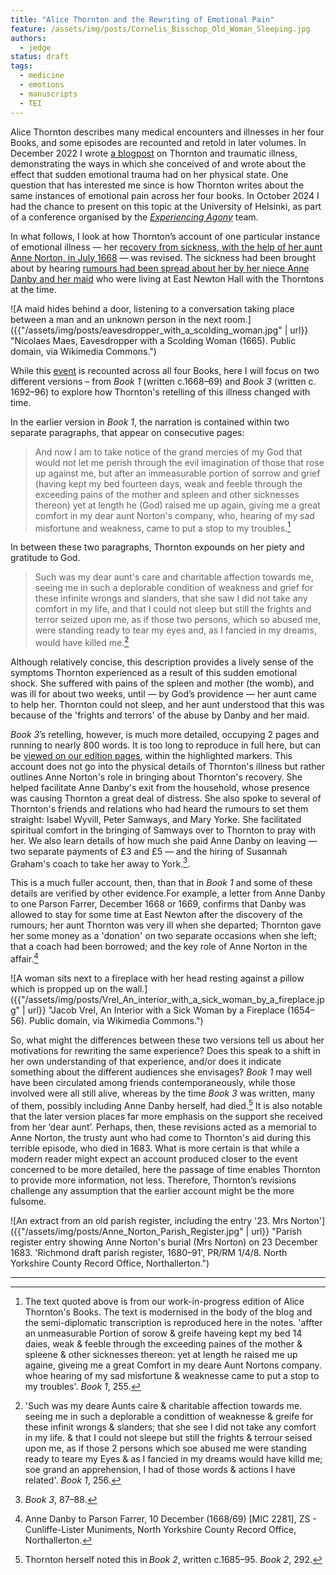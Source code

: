 ```yaml
---
title: "Alice Thornton and the Rewriting of Emotional Pain"
feature: /assets/img/posts/Cornelis_Bisschop_Old_Woman_Sleeping.jpg
authors:
  - jedge
status: draft
tags:
  - medicine
  - emotions
  - manuscripts
  - TEI
---
```


Alice Thornton describes many medical encounters and illnesses in her four Books, and some episodes are recounted and retold in later volumes. In December 2022 I wrote [a blogpost](https://thornton.kdl.kcl.ac.uk/posts/blog/2022-12-19-grief-and-illness-thornton/) on Thornton and traumatic illness, demonstrating the ways in which she conceived of and wrote about the effect that sudden emotional trauma had on her physical state. One question that has interested me since is how Thornton writes about the same instances of emotional pain across her four books. In October 2024 I had the chance to present on this topic at the University of Helsinki, as part of a conference organised by the [*Experiencing Agony*](https://blogs.helsinki.fi/experiencingagony/) team. 

In what follows, I look at how Thornton’s account of one particular instance of emotional illness — her [recovery from sickness, with the help of her aunt Anne Norton, in July 1668](https://thornton.kdl.kcl.ac.uk/entities/?hi=awt1_1668_slander_grief) — was revised. The sickness had been brought about by hearing [rumours had been spread about her by her niece Anne Danby and her maid](https://thornton.kdl.kcl.ac.uk/posts/blog/2023-06-15-tragical-transactions-at-newton/) who were living at East Newton Hall with the Thorntons at the time.

![A maid hides behind a door, listening to a conversation taking place between a man and an unknown person in the next room.]({{"/assets/img/posts/eavesdropper_with_a_scolding_woman.jpg" | url}} "Nicolaes Maes, Eavesdropper with a Scolding Woman (1665). Public domain, via Wikimedia Commons.")

While this [event](https://thornton.kdl.kcl.ac.uk/posts/blog/2022-11-28-tei-events-thornton-books/) is recounted across all four Books, here I will focus on two different versions – from *Book 1* (written c.1668–69) and *Book 3* (written c. 1692–96) to explore how Thornton's retelling of this illness changed with time.

In the earlier version in *Book 1*, the narration is contained within two separate paragraphs, that appear on consecutive pages: 

>And now I am to take notice of the grand mercies of my God that would not let me perish through the evil imagination of those that rose up against me, but after an immeasurable portion of sorrow and grief (having kept my bed fourteen days, weak and feeble through the exceeding pains of the mother and spleen and other sicknesses thereon) yet at length he (God) raised me up again, giving me a great comfort in my dear aunt Norton's company, who, hearing of my sad misfortune and weakness, came to put a stop to my troubles.[^1] 

In between these two paragraphs, Thornton expounds on her piety and gratitude to God.

>Such was my dear aunt's care and charitable affection towards me, seeing me in such a deplorable condition of weakness and grief for these infinite wrongs and slanders, that she saw I did not take any comfort in my life, and that I could not sleep but still the frights and terror seized upon me, as if those two persons, which so abused me, were standing ready to tear my eyes and, as I fancied in my dreams, would have killed me.[^2]

Although relatively concise, this description provides a lively sense of the symptoms Thornton experienced as a result of this sudden emotional shock. She suffered with pains of the spleen and mother (the womb), and was ill for about two weeks, until — by God’s providence — her aunt came to help her. Thornton could not sleep, and her aunt understood that this was because of the 'frights and terrors' of the abuse by Danby and her maid. 

*Book 3*’s retelling, however, is much more detailed, occupying 2 pages and running to nearly 800 words. It is too long to reproduce in full here, but can be [viewed on our edition pages](https://thornton.kdl.kcl.ac.uk/edition/?p0.do=book_three&p0.lo=p.87&p0.vi=modern&hi=awt1_1668_slander_grief), within the highlighted markers. This account does not go into the physical details of Thornton's illness but rather outlines Anne Norton's role in bringing about Thornton's recovery. She helped facilitate Anne Danby's exit from the household, whose presence was causing Thornton a great deal of distress. She also spoke to several of Thornton's friends and relations who had heard the rumours to set them straight: Isabel Wyvill, Peter Samways, and Mary Yorke. She facilitated spiritual comfort in the bringing of Samways over to Thornton to pray with her. We also learn details of how much she paid Anne Danby on leaving — two separate payments of £3 and £5 — and the hiring of Susannah Graham's coach to take her away to York.[^3].

This is a much fuller account, then, than that in *Book 1* and some of these details are verified by other evidence.For example, a letter from Anne Danby to one Parson Farrer, December 1668 or 1669, confirms that Danby was allowed to stay for some time at East Newton after the discovery of the rumours; her aunt Thornton was very ill when she departed; Thornton gave her some money as a 'donation' on two separate occasions when she left; that a coach had been borrowed; and the key role of Anne Norton in the affair.[^4]

![A woman sits next to a fireplace with her head resting against a pillow which is propped up on the wall.]({{"/assets/img/posts/Vrel_An_interior_with_a_sick_woman_by_a_fireplace.jpg" | url}} "Jacob Vrel, An Interior with a Sick Woman by a Fireplace (1654–56). Public domain, via Wikimedia Commons.")

So, what might the differences between these two versions tell us about her motivations for rewriting the same experience? Does this speak to a shift in her own understanding of that experience, and/or does it indicate something about the different audiences she envisages? *Book 1* may well have been circulated among friends contemporaneously, while those involved were all still alive, whereas by the time *Book 3* was written, many of them, possibly including Anne Danby herself, had died.[^5] It is also notable that the later version places far more emphasis on the support she received from her ‘dear aunt’. Perhaps, then, these revisions acted as a memorial to Anne Norton, the trusty aunt who had come to Thornton's aid during this terrible episode, who died in 1683. What is more certain is that  while a modern reader might expect an account produced closer to the event concerned to be more detailed, here the passage of time enables Thornton to provide more information, not less. Therefore, Thornton’s revisions challenge any assumption that the earlier account might be the more fulsome. 

![An extract from an old parish register, including the entry '23. Mrs Norton']({{"/assets/img/posts/Anne_Norton_Parish_Register.jpg" | url}} "Parish register entry showing Anne Norton's burial (Mrs Norton) on 23 December 1683. 'Richmond draft parish register, 1680–91', PR/RM 1/4/8. North Yorkshire County Record Office, Northallerton.")

---

[^1]: The text quoted above is from our work-in-progress edition of Alice Thornton's Books. The text is modernised in the body of the blog and the semi-diplomatic transcription is reproduced here in the notes. 'affter an unmeasurable Portion of sorow & greife haveing kept my bed 14 daies, weak & feeble through the exceeding paines of the mother & spleene & other sicknesses thereon: yet at length he raised me up againe, giveing me a great Comfort in my deare Aunt Nortons company. whoe hearing of my sad misfortune & weaknesse came to put a stop to my troubles'. *Book 1*, 255.

[^2]: 'Such was my deare Aunts caire & charitable affection towards me. seeing me in such a deplorable a condittion of weaknesse & greife for these infinit wrongs & slanders; that she see I did not take any comfort in my life. & that I could not sleepe but still the frights & terrour seised upon me, as if those 2 persons which soe abused me were standing ready to teare my Eyes & as I fancied in my dreams would have killd me; soe grand an apprehension, I had of those words & actions I have related'. *Book 1*, 256.

[^3]: *Book 3*, 87–88.

[^4]: Anne Danby to Parson Farrer, 10 December (1668/69) [MIC 2281], ZS - Cunliffe-Lister Muniments, North Yorkshire County Record Office, Northallerton.

[^5]: Thornton herself noted this in *Book 2*, written c.1685–95. *Book 2*, 292.